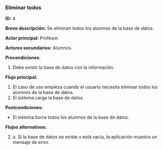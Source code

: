 ### Eliminar todos

**ID:** 4

**Breve descripción:** Se eliminan todos los alumnos de la base de datos.

**Actor principal:** Profesor.

**Actores secundarios:** Alumnos.

**Precondiciones:**

1. Debe existir la base de datos con la información.

**Flujo principal:**

1. El caso de uso empieza cuando el usuario necesita eliminar todos los alumnos de la base de datos.
2. El sistema carga la base de datos.

**Postcondiciones:**

* El sistema borra todos los alumnos de la base de datos.

**Flujos alternativos:**

2. a. Si la base de datos no existe o está vacía, la aplicación muestra un mensaje de error.

